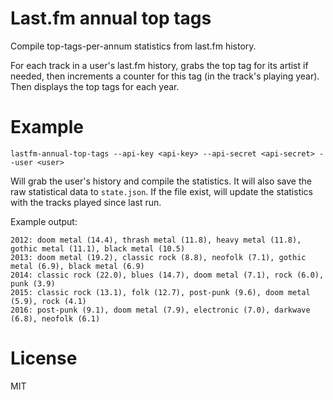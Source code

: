 # Last.fm annual top tags

Compile top-tags-per-annum statistics from last.fm history.

For each track in a user's last.fm history, grabs the top tag for its
artist if needed, then increments a counter for this tag (in the
track's playing year). Then displays the top tags for each year.

# Example

    lastfm-annual-top-tags --api-key <api-key> --api-secret <api-secret> --user <user>

Will grab the user's history and compile the statistics. It will also
save the raw statistical data to `state.json`. If the file exist, will
update the statistics with the tracks played since last run.

Example output:

    2012: doom metal (14.4), thrash metal (11.8), heavy metal (11.8), gothic metal (11.1), black metal (10.5)
    2013: doom metal (19.2), classic rock (8.8), neofolk (7.1), gothic metal (6.9), black metal (6.9)
    2014: classic rock (22.0), blues (14.7), doom metal (7.1), rock (6.0), punk (3.9)
    2015: classic rock (13.1), folk (12.7), post-punk (9.6), doom metal (5.9), rock (4.1)
    2016: post-punk (9.1), doom metal (7.9), electronic (7.0), darkwave (6.8), neofolk (6.1)

# License

MIT
